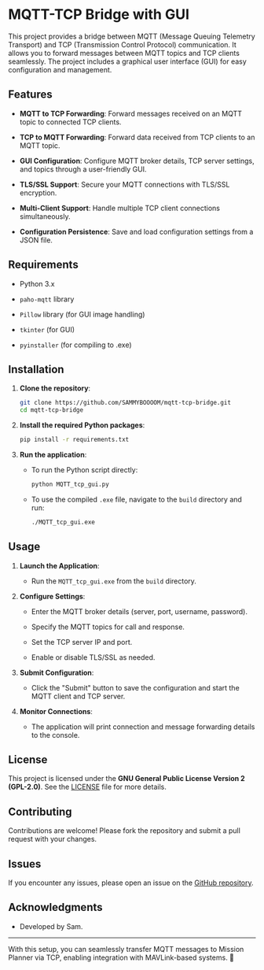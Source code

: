 # MQTT-TCP Bridge with GUI

This project provides a bridge between MQTT (Message Queuing Telemetry Transport) and TCP (Transmission Control Protocol) communication. It allows you to forward messages between MQTT topics and TCP clients seamlessly. The project includes a graphical user interface (GUI) for easy configuration and management.

## Features

- **MQTT to TCP Forwarding**: Forward messages received on an MQTT topic to connected TCP clients.
    
- **TCP to MQTT Forwarding**: Forward data received from TCP clients to an MQTT topic.
    
- **GUI Configuration**: Configure MQTT broker details, TCP server settings, and topics through a user-friendly GUI.
    
- **TLS/SSL Support**: Secure your MQTT connections with TLS/SSL encryption.
    
- **Multi-Client Support**: Handle multiple TCP client connections simultaneously.
    
- **Configuration Persistence**: Save and load configuration settings from a JSON file.
    

## Requirements

- Python 3.x
    
- `paho-mqtt` library
    
- `Pillow` library (for GUI image handling)
    
- `tkinter` (for GUI)
    
- `pyinstaller` (for compiling to .exe)
    

## Installation

1. **Clone the repository**:
   ```bash
   git clone https://github.com/SAMMYBOOOOM/mqtt-tcp-bridge.git
   cd mqtt-tcp-bridge
   ```

2. **Install the required Python packages**:
   ```bash
   pip install -r requirements.txt
   ```

3. **Run the application**:
   - To run the Python script directly:
     ```bash
     python MQTT_tcp_gui.py
     ```
   - To use the compiled `.exe` file, navigate to the `build` directory and run:
     ```bash
     ./MQTT_tcp_gui.exe
     ```

## Usage

1. **Launch the Application**:
    
    - Run the `MQTT_tcp_gui.exe` from the `build` directory.
        
2. **Configure Settings**:
    
    - Enter the MQTT broker details (server, port, username, password).
        
    - Specify the MQTT topics for call and response.
        
    - Set the TCP server IP and port.
        
    - Enable or disable TLS/SSL as needed.
        
3. **Submit Configuration**:
    
    - Click the "Submit" button to save the configuration and start the MQTT client and TCP server.
        
4. **Monitor Connections**:
    
    - The application will print connection and message forwarding details to the console.
        

## License

This project is licensed under the **GNU General Public License Version 2 (GPL-2.0)**. See the [LICENSE](https://license/) file for more details.

## Contributing

Contributions are welcome! Please fork the repository and submit a pull request with your changes.

## Issues

If you encounter any issues, please open an issue on the [GitHub repository](https://github.com/SAMMYBOOOOM/mqtt-tcp-bridge/issues).

## Acknowledgments

- Developed by Sam.
    

---

With this setup, you can seamlessly transfer MQTT messages to Mission Planner via TCP, enabling integration with MAVLink-based systems. 🚀